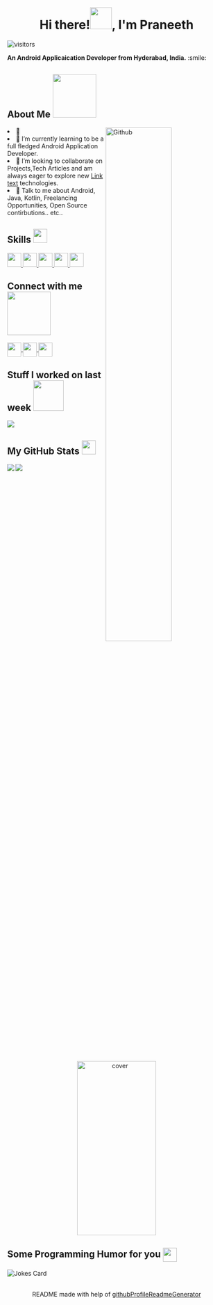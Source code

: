 
<div align="center">
<h1> Hi there!<img src = "https://raw.githubusercontent.com/MartinHeinz/MartinHeinz/master/wave.gif" width = 50px>, I'm Praneeth </h1>
<p align='center'>
  </div>

![visitors](https://visitor-badge.glitch.me/badge?page_id=PraneethReddy96.PraneethReddy96)

</p>


<div size='20px'> <b>An Android Applicaication Developer from Hyderabad, India.</b> :smile: 


 <div align "left">
<h2> About Me <img src = "https://media0.giphy.com/media/KDDpcKigbfFpnejZs6/giphy.gif?cid=ecf05e47oy6f4zjs8g1qoiystc56cu7r9tb8a1fe76e05oty&rid=giphy.gif" width = 100px></h2>
</div>
<img width="55%" align="right" alt="Github" src=https://camo.githubusercontent.com/35400d6e1d5297b1ac1214421fbf49ab8785a9541f292f7636216a8a00ed9164/68747470733a2f2f6d656469612e67697068792e636f6d2f6d656469612f6f646d716f7a5075645a6f7236794633564b2f67697068792e676966 />

<li> 🔭 

<li> 🌱 I’m currently learning to be a full fledged Android Application Developer. 
  
<li> 👯 I’m looking to collaborate on Projects,Tech Articles and  am always eager to explore new
  <a href="https://www.wikihow.com/">Link text</a> technologies.
 
<li> 💬 Talk to me about Android, Java, Kotlin, Freelancing Opportunities, Open Source contirbutions.. etc.. 

   
<h2> Skills <img src = "https://media2.giphy.com/media/QssGEmpkyEOhBCb7e1/giphy.gif?cid=ecf05e47a0n3gi1bfqntqmob8g9aid1oyj2wr3ds3mg700bl&rid=giphy.gif" width = 32px> </h2>
<a href= https://github.com/PraneethReddy96?tab=repositories&q=&type=&language=c&sort= > <img width ='32px' src ='https://raw.githubusercontent.com/rahulbanerjee26/githubAboutMeGenerator/main/icons/c.svg'>
  </a>
<a href= https://github.com/PraneethReddy96?tab=repositories&q=&type=&language=sqlite&sort= > <img width ='32px' src ='https://raw.githubusercontent.com/rahulbanerjee26/githubAboutMeGenerator/main/icons/sqlite.svg'>
  </a></a>
<a href= https://github.com/PraneethReddy96?tab=repositories&q=&type=&language=java&sort= > <img width ='32px' src ='https://raw.githubusercontent.com/rahulbanerjee26/githubAboutMeGenerator/main/icons/java.svg'> </a>
<a href= https://github.com/PraneethReddy96?tab=repositories&q=&type=&language=kotlin&sort= > <img width ='32px' src ='https://raw.githubusercontent.com/rahulbanerjee26/githubAboutMeGenerator/main/icons/kotlin.svg'> </a>
<a href= https://github.com/PraneethReddy96?tab=repositories&q=&type=&language=android&sort= > <img width ='32px' src ='https://raw.githubusercontent.com/rahulbanerjee26/githubAboutMeGenerator/main/icons/android.svg'> </a>


<h2> Connect with me <img src='https://raw.githubusercontent.com/ShahriarShafin/ShahriarShafin/main/Assets/handshake.gif' width="100px"> </h2>
<a href = 'https://www.linkedin.com/in/praneeth-reddy-01'> <img width = '32px' align= 'center' src="https://raw.githubusercontent.com/rahulbanerjee26/githubAboutMeGenerator/main/icons/linked-in-alt.svg"/>
   </a> 
<a href = 'https://www.twitter.com/Praneet52121313'> <img width = '32px' align= 'center' src="https://raw.githubusercontent.com/rahulbanerjee26/githubAboutMeGenerator/main/icons/twitter.svg"/>
   </a> 
<a href = 'https://praneeth-t96.medium.com/'> <img width = '32px' align= 'center' src="https://raw.githubusercontent.com/rahulbanerjee26/githubAboutMeGenerator/main/icons/medium.svg"/></a> 




<h2> Stuff I worked on last week  <img src = "https://media1.giphy.com/media/JZ40cnfnN11KycrvMF/giphy.gif?cid=ecf05e47a0n3gi1bfqntqmob8g9aid1oyj2wr3ds3mg700bl&rid=giphy.gif" width = 70px> </h2>
<a href="https://github.com/anuraghazra/github-readme-stats">
<img align="center" src="https://github-readme-stats.vercel.app/api/wakatime?username=@Praneeth75&compact=True"/>
</a>
<br>


<h2> My GitHub Stats <img src='https://media1.giphy.com/media/du3J3cXyzhj75IOgvA/giphy.gif?cid=ecf05e47x2g034i9pzwtzzsd3xgg2w9nr94t4tflbbgo3008&rid=giphy.gif' width='32px'> </h2>

<a href="https://github.com/anuraghazra/github-readme-stats">
<img align="left" src="https://github-readme-stats.vercel.app/api?username=PraneethReddy96&count_private=true&show_icons=true&theme=tokyonight" />
</a>
<a href="https://github.com/anuraghazra/convoychat">
<img align="center" src="https://github-readme-stats.vercel.app/api/top-langs/?username=PraneethReddy96&theme=tokyonight" />
</a>


<div align="center">
<img width="60%" height = "400px" src="http://38.media.tumblr.com/c5f1df280fa287943dad93af323d37ed/tumblr_nvs2d9mdfI1s31fzzo1_500.gif" alt="cover" />
</div>

  
<h2> Some Programming Humor for you <img align ='center' src='https://media2.giphy.com/media/UQDSBzfyiBKvgFcSTw/giphy.gif?cid=ecf05e47p3cd513axbek3f56ti3jzizq8hincw20jauyyfyw&rid=giphy.gif' width = '32px'></h2>

![Jokes Card](https://readme-jokes.vercel.app/api?theme=tokyonight)
  
<br>
<footer align='center'>README made with help of <a href='https://github.com/rahulbanerjee26/githubProfileReadmeGenerator'>githubProfileReadmeGenerator</a> </footer>

  
  
  
  
  
